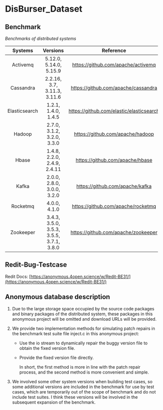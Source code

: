 # DisBurser_Dataset

## Benchmark

*Benchmarks of distributed systems*

| Systems | Versions | Reference | Download URL |
| :----: | :----: | :----: | :----: |
|       Activemq      |       5.12.0, 5.14.0, 5.15.9        |          https://github.com/apache/activemq         | https://activemq.apache.org/download-archives |
|       Cassandra     |       2.2.16, 3.7, 3.11.3, 3.11.6        |          https://github.com/apache/cassandra        | https://archive.apache.org/dist/cassandra/        |
|       Elasticsearch |       1.2.1, 1.4.0, 1.4.5        |          https://github.com/elastic/elasticsearch   | https://github.com/elastic/elasticsearch/tags |
|       Hadoop        |       2.7.0, 3.1.2, 3.2.0, 3.3.0        |          https://github.com/apache/hadoop           | https://archive.apache.org/dist/hadoop/common/ |
|       Hbase         |       1.4.8, 2.2.0, 2.4.9, 2.4.11        |          https://github.com/apache/hbase            | https://archive.apache.org/dist/hbase/ |
|       Kafka         |       2.0.0, 2.8.0, 3.0.0, 3.2.0        |          https://github.com/apache/kafka            | https://kafka.apache.org/downloads |
|       Rocketmq      |       4.0.0, 4.1.0        |          https://github.com/apache/rocketmq         | https://rocketmq.apache.org/download |
|       Zookeeper     |       3.4.3, 3.5.0, 3.5.3, 3.5.5, 3.7.1, 3.8.0        |          https://github.com/apache/zookeeper        |https://github.com/apache/zookeeper/tags|



## Redit-Bug-Testcase

Redit Docs: [https://anonymous.4open.science/w/Redit-BE31/](https://anonymous.4open.science/w/Redit-BE31/)



## Anonymous database description

1. Due to the large storage space occupied by the source code packages and binary packages of the distributed system, these packages in this anonymous project will be omitted and download URLs will be provided.
2. We provide two implementation methods for simulating patch repairs in the benchmark test suite file inject.c in this anonymous project:

   - Use the io stream to dynamically repair the buggy version file to obtain the fixed version file.

   - Provide the fixed version file directly.

     In short, the first method is more in line with the patch repair process, and the second method is more convenient and simple.
3. We involved some other system versions when building test cases, so some additional versions are included in the benchmark for use by test cases, which are temporarily out of the scope of benchmark and do not include test suites. I think these versions will be involved in the subsequent expansion of the benchmark.